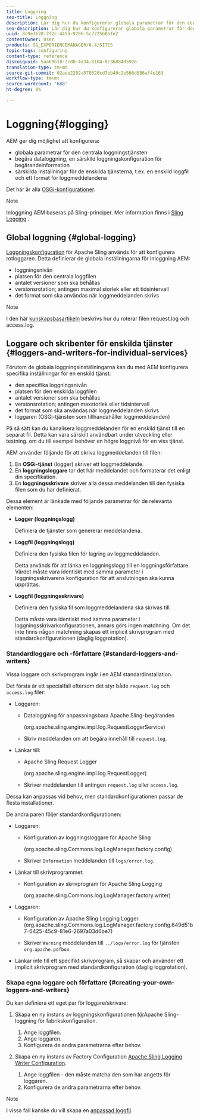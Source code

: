 ```yaml
---
title: Loggning
seo-title: Loggning
description: Lär dig hur du konfigurerar globala parametrar för den centrala loggningstjänsten, specifika inställningar för enskilda tjänster eller hur du begär dataloggning.
seo-description: Lär dig hur du konfigurerar globala parametrar för den centrala loggningstjänsten, specifika inställningar för enskilda tjänster eller hur du begär dataloggning.
uuid: 8c9e3628-2f2c-445d-9706-5c7725b85fe2
contentOwner: User
products: SG_EXPERIENCEMANAGER/6.4/SITES
topic-tags: configuring
content-type: reference
discoiquuid: 5aa69b10-2cd0-4d34-8104-8c3b88405926
translation-type: tm+mt
source-git-commit: 02aee2202a570320cd7eb40c2e566d886af4e163
workflow-type: tm+mt
source-wordcount: '688'
ht-degree: 0%

---
```



# Loggning{#logging}

AEM ger dig möjlighet att konfigurera:

* globala parametrar för den centrala loggningstjänsten
* begära dataloggning, en särskild loggningskonfiguration för begärandeinformation
* särskilda inställningar för de enskilda tjänsterna, t.ex. en enskild loggfil och ett format för loggmeddelandena

Det här är alla [OSGi-konfigurationer](/help/sites-deploying/configuring-osgi.md).

>[!NOTE]
>
>Inloggning AEM baseras på Sling-principer. Mer information finns i [Sling Logging](https://sling.apache.org/site/logging.html) .

## Global loggning {#global-logging}

[Loggningskonfiguration](/help/sites-deploying/osgi-configuration-settings.md) för Apache Sling används för att konfigurera rotloggaren. Detta definierar de globala inställningarna för inloggning AEM:

* loggningsnivån
* platsen för den centrala loggfilen
* antalet versioner som ska behållas
* versionsrotation; antingen maximal storlek eller ett tidsintervall
* det format som ska användas när loggmeddelanden skrivs

>[!NOTE]
>
>I den här [kunskapsbasartikeln](https://helpx.adobe.com/experience-manager/kb/HowToRotateRequestAndAccessLog.html) beskrivs hur du roterar filen request.log och access.log.

## Loggare och skribenter för enskilda tjänster {#loggers-and-writers-for-individual-services}

Förutom de globala loggningsinställningarna kan du med AEM konfigurera specifika inställningar för en enskild tjänst:

* den specifika loggningsnivån
* platsen för den enskilda loggfilen
* antalet versioner som ska behållas
* versionsrotation; antingen maxstorlek eller tidsintervall
* det format som ska användas när loggmeddelanden skrivs
* loggaren (OSGi-tjänsten som tillhandahåller loggmeddelanden)

På så sätt kan du kanalisera loggmeddelanden för en enskild tjänst till en separat fil. Detta kan vara särskilt användbart under utveckling eller testning. om du till exempel behöver en högre loggnivå för en viss tjänst.

AEM använder följande för att skriva loggmeddelanden till filen:

1. En **OSGi-tjänst** (logger) skriver ett loggmeddelande.
1. En **loggningsloggare** tar det här meddelandet och formaterar det enligt din specifikation.
1. En **loggningsskrivare** skriver alla dessa meddelanden till den fysiska filen som du har definierat.

Dessa element är länkade med följande parametrar för de relevanta elementen:

* **Logger (loggningslogg)**

   Definiera de tjänster som genererar meddelandena.

* **Loggfil (loggningslogg)**

   Definiera den fysiska filen för lagring av loggmeddelanden.

   Detta används för att länka en loggningslogg till en loggningsförfattare. Värdet måste vara identiskt med samma parameter i loggningsskrivarens konfiguration för att anslutningen ska kunna upprättas.

* **Loggfil (loggningsskrivare)**

   Definiera den fysiska fil som loggmeddelandena ska skrivas till.

   Detta måste vara identiskt med samma parameter i loggningsskrivarkonfigurationen, annars görs ingen matchning. Om det inte finns någon matchning skapas ett implicit skrivprogram med standardkonfigurationen (daglig loggrotation).

### Standardloggare och -författare {#standard-loggers-and-writers}

Vissa loggare och skrivprogram ingår i en AEM standardinstallation.

Det första är ett specialfall eftersom det styr både `request.log` och `access.log` filer:

* Loggaren:

   * Dataloggning för anpassningsbara Apache Sling-begäranden

      (org.apache.sling.engine.impl.log.RequestLoggerService)

   * Skriv meddelanden om att begära innehåll till `request.log`.

* Länkar till:

   * Apache Sling Request Logger

      (org.apache.sling.engine.impl.log.RequestLogger)

   * Skriver meddelanden till antingen `request.log` eller `access.log`.

Dessa kan anpassas vid behov, men standardkonfigurationen passar de flesta installationer.

De andra paren följer standardkonfigurationen:

* Loggaren:

   * Konfiguration av loggningsloggare för Apache Sling

      (org.apache.sling.Commons.log.LogManager.factory.config)

   * Skriver `Information` meddelanden till `logs/error.log`.

* Länkar till skrivprogrammet:

   * Konfiguration av skrivprogram för Apache Sling Logging

      (org.apache.sling.Commons.log.LogManager.factory.writer)

* Loggaren:

   * Konfiguration av Apache Sling Logging Logger (org.apache.sling.Commons.log.LogManager.factory.config.649d51b7-6425-45c9-81e6-2697a03d6be7)

   * Skriver `Warning` meddelanden till `../logs/error.log` för tjänsten `org.apache.pdfbox`.

* Länkar inte till ett specifikt skrivprogram, så skapar och använder ett implicit skrivprogram med standardkonfiguration (daglig loggrotation).

### Skapa egna loggare och författare {#creating-your-own-loggers-and-writers}

Du kan definiera ett eget par för loggare/skrivare:

1. Skapa en ny instans av loggningskonfigurationen [för](/help/sites-deploying/osgi-configuration-settings.md)Apache Sling-loggning för fabrikskonfiguration.

   1. Ange loggfilen.
   1. Ange loggaren.
   1. Konfigurera de andra parametrarna efter behov.

1. Skapa en ny instans av Factory Configuration [Apache Sling Logging Writer Configuration](/help/sites-deploying/osgi-configuration-settings.md).

   1. Ange loggfilen - den måste matcha den som har angetts för loggaren.
   1. Konfigurera de andra parametrarna efter behov.

>[!NOTE]
>
>I vissa fall kanske du vill skapa en [anpassad loggfil](/help/sites-deploying/monitoring-and-maintaining.md#create-a-custom-log-file).

